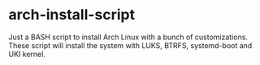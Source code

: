 # arch-install-script
Just a BASH script to install Arch Linux with a bunch of customizations. These script will install the system with LUKS, BTRFS, systemd-boot and UKI kernel.
